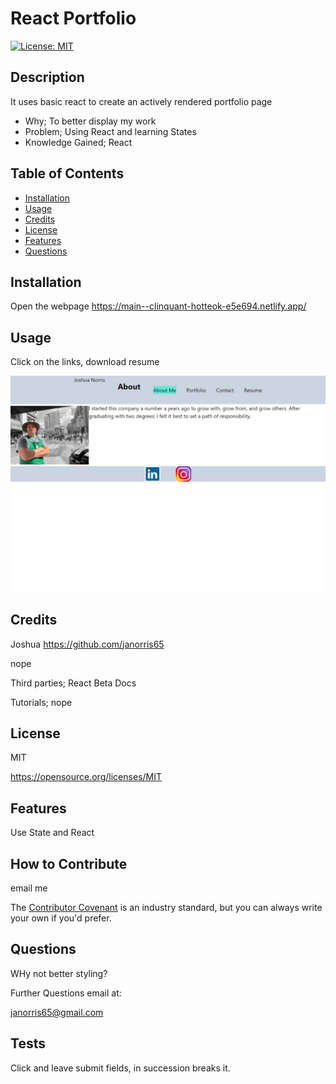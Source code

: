 # React Portfolio

[![License: MIT](https://img.shields.io/badge/License-MIT-yellow.svg)](https://opensource.org/licenses/MIT)

## Description

It uses basic react to create an actively rendered portfolio page

- Why; To better display my work
- Problem; Using React and learning States
- Knowledge Gained; React

## Table of Contents

- [Installation](#installation)
- [Usage](#usage)
- [Credits](#credits)
- [License](#license)
- [Features](#features)
- [Questions](#questions)

## Installation

Open the webpage https://main--clinquant-hotteok-e5e694.netlify.app/

## Usage

Click on the links, download resume

![React Portfolio](WebCaptureReactPort.jpeg)

## Credits

Joshua
https://github.com/janorris65

nope

Third parties; React Beta Docs

Tutorials; nope

## License

MIT

https://opensource.org/licenses/MIT

## Features

Use State and React

## How to Contribute

email me

The [Contributor Covenant](https://www.contributor-covenant.org/) is an industry standard, but you can always write your own if you'd prefer.

## Questions

WHy not better styling?

Further Questions email at:

janorris65@gmail.com

## Tests

Click and leave submit fields, in succession breaks it.
